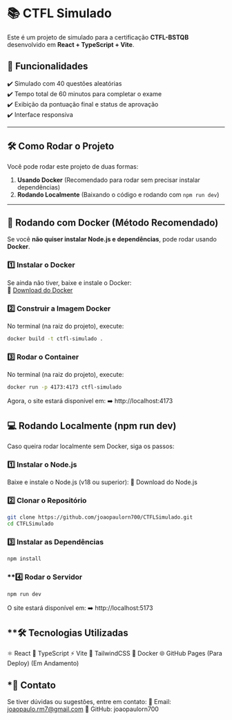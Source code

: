 # 📚 CTFL Simulado

Este é um projeto de simulado para a certificação **CTFL-BSTQB** desenvolvido em **React + TypeScript + Vite**.

## 🚀 Funcionalidades

✔️ Simulado com 40 questões aleatórias  
✔️ Tempo total de 60 minutos para completar o exame  
✔️ Exibição da pontuação final e status de aprovação  
✔️ Interface responsiva  

---

## **🛠️ Como Rodar o Projeto**

Você pode rodar este projeto de duas formas:
1. **Usando Docker** (Recomendado para rodar sem precisar instalar dependências)
2. **Rodando Localmente** (Baixando o código e rodando com `npm run dev`)

---

## **🐳 Rodando com Docker (Método Recomendado)**

Se você **não quiser instalar Node.js e dependências**, pode rodar usando **Docker**.

### **1️⃣ Instalar o Docker**
Se ainda não tiver, baixe e instale o Docker:  
🔗 [Download do Docker](https://www.docker.com/get-started)

### **2️⃣ Construir a Imagem Docker**
No terminal (na raiz do projeto), execute:

```sh
docker build -t ctfl-simulado .
```
### **3️⃣ Rodar o Container**

No terminal (na raiz do projeto), execute:

```sh
docker run -p 4173:4173 ctfl-simulado
```

Agora, o site estará disponível em:
➡️ http://localhost:4173

## **💻 Rodando Localmente (npm run dev)**
Caso queira rodar localmente sem Docker, siga os passos:

### **1️⃣ Instalar o Node.js**
Baixe e instale o Node.js (v18 ou superior):
🔗 Download do Node.js

### **2️⃣ Clonar o Repositório**
```sh
git clone https://github.com/joaopaulorn700/CTFLSimulado.git
cd CTFLSimulado
```
### **3️⃣ Instalar as Dependências**
```sh
npm install
```

### **4️⃣ Rodar o Servidor
```sh
npm run dev
```
O site estará disponível em:
➡️ http://localhost:5173

## **🛠️ Tecnologias Utilizadas
⚛️ React
📜 TypeScript
⚡ Vite
🎨 TailwindCSS
🐳 Docker
🌐 GitHub Pages (Para Deploy) (Em Andamento)

## *📩 Contato
Se tiver dúvidas ou sugestões, entre em contato:
📧 Email: joaopaulo.rm7@gmail.com
🐙 GitHub: joaopaulorn700